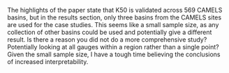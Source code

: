 The highlights of the paper state that K50 is validated across 569 CAMELS basins, but in the results section, only three basins from the CAMELS sites are used for the case studies. This seems like a small sample size, as any collection of other basins could be used and potentially give a different result. Is there a reason you did not do a more comprehensive study? Potentially looking at all gauges within a region rather than a single point? Given the small sample size, I have a tough time believing the conclusions of increased interpretability.
